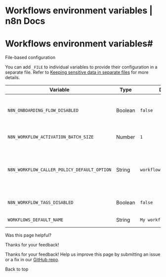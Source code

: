# Workflows environment variables | n8n Docs

[ ](https://github.com/n8n-io/n8n-docs/edit/main/docs/hosting/configuration/environment-variables/workflows.md "Edit this page")

# Workflows environment variables#

File-based configuration

You can add `_FILE` to individual variables to provide their configuration in a separate file. Refer to [Keeping sensitive data in separate files](../../configuration-methods/#keeping-sensitive-data-in-separate-files) for more details.

Variable | Type | Default | Description  
---|---|---|---  
`N8N_ONBOARDING_FLOW_DISABLED` | Boolean | `false` | Whether to disable onboarding tips when creating a new workflow (true) or not (false).  
`N8N_WORKFLOW_ACTIVATION_BATCH_SIZE` | Number | `1` | How many workflows to activate simultaneously during startup.  
`N8N_WORKFLOW_CALLER_POLICY_DEFAULT_OPTION` | String | `workflowsFromSameOwner` | Which workflows can call a workflow. Options are: `any`, `none`, `workflowsFromAList`, `workflowsFromSameOwner`. This feature requires [Workflow sharing](../../../../workflows/sharing/).  
`N8N_WORKFLOW_TAGS_DISABLED` | Boolean | `false` | Whether to disable workflow tags (true) or enable tags (false).  
`WORKFLOWS_DEFAULT_NAME` | String | `My workflow` | The default name used for new workflows.  
Was this page helpful? 

Thanks for your feedback! 

Thanks for your feedback! Help us improve this page by submitting an issue or a fix in our [GitHub repo](https://github.com/n8n-io/n8n-docs). 

Back to top